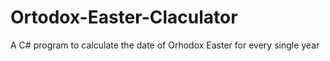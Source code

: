 # Ortodox-Easter-Claculator
A C# program to calculate the date of Orhodox Easter for every single year
